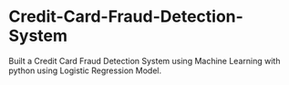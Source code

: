 # Credit-Card-Fraud-Detection-System
Built a Credit Card Fraud Detection System using Machine Learning with python using Logistic Regression Model.
